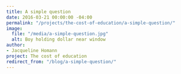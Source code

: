 ```yaml
---
title: A simple question
date: 2016-03-21 00:00:00 -04:00
permalink: "/projects/the-cost-of-education/a-simple-question/"
image:
  file: "/media/a-simple-question.jpg"
  alt: Boy holding dollar near window
author:
- Jacqueline Homann
project: The cost of education
redirect_from: "/blog/a-simple-question/"
---
```


